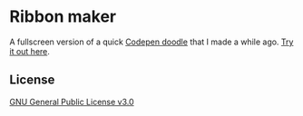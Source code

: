 # Ribbon maker

A fullscreen version of a quick [Codepen doodle](https://codepen.io/rileyjshaw/pen/zYpKMWB) that I made a while ago. [Try it out here](https://rileyjshaw.com/ribbon/).

## License

[GNU General Public License v3.0](/LICENSE)
